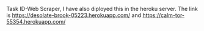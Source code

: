 Task ID-Web Scraper, 
I have also diployed this in the heroku server. The link is https://desolate-brook-05223.herokuapp.com/ and https://calm-tor-55354.herokuapp.com/
